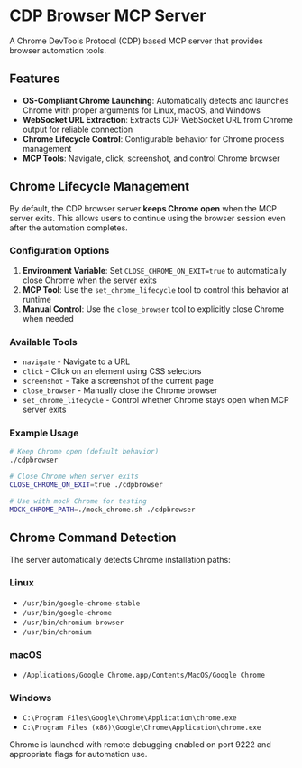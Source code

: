 # CDP Browser MCP Server

A Chrome DevTools Protocol (CDP) based MCP server that provides browser automation tools.

## Features

- **OS-Compliant Chrome Launching**: Automatically detects and launches Chrome with proper arguments for Linux, macOS, and Windows
- **WebSocket URL Extraction**: Extracts CDP WebSocket URL from Chrome output for reliable connection
- **Chrome Lifecycle Control**: Configurable behavior for Chrome process management
- **MCP Tools**: Navigate, click, screenshot, and control Chrome browser

## Chrome Lifecycle Management

By default, the CDP browser server **keeps Chrome open** when the MCP server exits. This allows users to continue using the browser session even after the automation completes.

### Configuration Options

1. **Environment Variable**: Set `CLOSE_CHROME_ON_EXIT=true` to automatically close Chrome when the server exits
2. **MCP Tool**: Use the `set_chrome_lifecycle` tool to control this behavior at runtime
3. **Manual Control**: Use the `close_browser` tool to explicitly close Chrome when needed

### Available Tools

- `navigate` - Navigate to a URL
- `click` - Click on an element using CSS selectors
- `screenshot` - Take a screenshot of the current page
- `close_browser` - Manually close the Chrome browser
- `set_chrome_lifecycle` - Control whether Chrome stays open when MCP server exits

### Example Usage

```bash
# Keep Chrome open (default behavior)
./cdpbrowser

# Close Chrome when server exits
CLOSE_CHROME_ON_EXIT=true ./cdpbrowser

# Use with mock Chrome for testing
MOCK_CHROME_PATH=./mock_chrome.sh ./cdpbrowser
```

## Chrome Command Detection

The server automatically detects Chrome installation paths:

### Linux
- `/usr/bin/google-chrome-stable`
- `/usr/bin/google-chrome`
- `/usr/bin/chromium-browser`
- `/usr/bin/chromium`

### macOS
- `/Applications/Google Chrome.app/Contents/MacOS/Google Chrome`

### Windows
- `C:\Program Files\Google\Chrome\Application\chrome.exe`
- `C:\Program Files (x86)\Google\Chrome\Application\chrome.exe`

Chrome is launched with remote debugging enabled on port 9222 and appropriate flags for automation use.